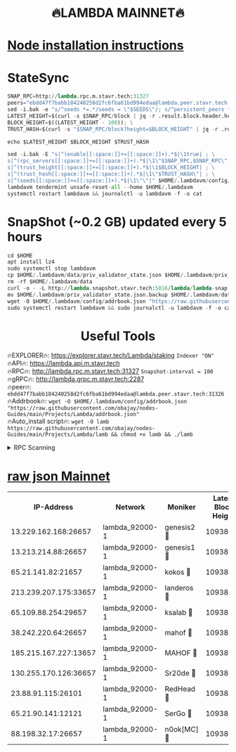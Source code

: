 <h1 align="center"> 🔥LAMBDA MAINNET🔥</h1>


[Node installation instructions](https://github.com/obajay/nodes-Guides/tree/main/Projects/Lambda)
=


# StateSync
```python
SNAP_RPC=http://lambda.rpc.m.stavr.tech:31327
peers="ebdd47f7babb184240258d2fc6fba61bd994edaa@lambda.peer.stavr.tech:31326" 
sed -i.bak -e "s/^seeds *=.*/seeds = \"$SEEDS\"/; s/^persistent_peers *=.*/persistent_peers = \"$PEERS\"/" $HOME/.lambdavm/config/config.toml
LATEST_HEIGHT=$(curl -s $SNAP_RPC/block | jq -r .result.block.header.height); \
BLOCK_HEIGHT=$((LATEST_HEIGHT - 100)); \
TRUST_HASH=$(curl -s "$SNAP_RPC/block?height=$BLOCK_HEIGHT" | jq -r .result.block_id.hash)

echo $LATEST_HEIGHT $BLOCK_HEIGHT $TRUST_HASH

sed -i.bak -E "s|^(enable[[:space:]]+=[[:space:]]+).*$|\1true| ; \
s|^(rpc_servers[[:space:]]+=[[:space:]]+).*$|\1\"$SNAP_RPC,$SNAP_RPC\"| ; \
s|^(trust_height[[:space:]]+=[[:space:]]+).*$|\1$BLOCK_HEIGHT| ; \
s|^(trust_hash[[:space:]]+=[[:space:]]+).*$|\1\"$TRUST_HASH\"| ; \
s|^(seeds[[:space:]]+=[[:space:]]+).*$|\1\"\"|" $HOME/.lambdavm/config/config.toml
lambdavm tendermint unsafe-reset-all --home $HOME/.lambdavm
systemctl restart lambdavm && journalctl -u lambdavm -f -o cat

```
# SnapShot (~0.2 GB) updated every 5 hours
```python
cd $HOME
apt install lz4
sudo systemctl stop lambdavm
cp $HOME/.lambdavm/data/priv_validator_state.json $HOME/.lambdavm/priv_validator_state.json.backup
rm -rf $HOME/.lambdavm/data
curl -o - -L http://lambda.snapshot.stavr.tech:5016/lambda/lambda-snap.tar.lz4 | lz4 -c -d - | tar -x -C $HOME/.lambdavm --strip-components 2
mv $HOME/.lambdavm/priv_validator_state.json.backup $HOME/.lambdavm/data/priv_validator_state.json
wget -O $HOME/.lambdavm/config/addrbook.json "https://raw.githubusercontent.com/obajay/nodes-Guides/main/Projects/Lambda/addrbook.json"
sudo systemctl restart lambdavm && sudo journalctl -u lambdavm -f -o cat
```
 <h1 align="center"> Useful Tools</h1>

🔥EXPLORER🔥:      https://explorer.stavr.tech/Lambda/staking	        `Indexer "ON"` \
🔥API🔥: 			 		 https://lambda.api.m.stavr.tech \
🔥RPC🔥:           http://lambda.rpc.m.stavr.tech:31327	              `Snapshot-interval = 100` \
🔥gRPC🔥:          http://lambda.grpc.m.stavr.tech:2287 \
🔥peer🔥:					 `ebdd47f7babb184240258d2fc6fba61bd994edaa@lambda.peer.stavr.tech:31326` \
🔥Addrbook🔥:    ```wget -O $HOME/.lambdavm/config/addrbook.json "https://raw.githubusercontent.com/obajay/nodes-Guides/main/Projects/Lambda/addrbook.json"``` \
🔥Auto_install script🔥: ```wget -O lamb https://raw.githubusercontent.com/obajay/nodes-Guides/main/Projects/Lambda/lamb && chmod +x lamb && ./lamb```


<details>
<summary>RPC Scanning</summary>

<h2 align="center"> We scan nodes in real time every 4 hours. And we provide the final result of RPC endpoints.
We cannot influence the operation of these nodes in any way. </h2>


```python
If Voting Power is higher than 0 --> then the Node is a validator of the network and may be subject to attack and be a potential threat to the chain.
```
```python
We marked such validators with a red symbol
```

</details>

[raw json Mainnet](https://rpc-check.lambm.stavr.tech/lambm/rpc-lambm-result.json)
=


<table><tr><th>IP-Address</th><th>Network</th><th>Moniker</th><th>Latest Block Height</th><th>Earliest Block Height</th><th>Catching Up</th><th>Tx Index</th><th>Voting Power</th><th>Scan Time</th></tr><tr><td>13.229.162.168:26657</td><td>lambda_92000-1</td><td>genesis2 🔴</td><td>10938764</td><td>1</td><td>False</td><td>on</td><td>16647390</td><td>2024-01-04T14:00:28.836927043UTC</td></tr><tr><td>13.213.214.88:26657</td><td>lambda_92000-1</td><td>genesis1 🔴</td><td>10938766</td><td>1</td><td>False</td><td>on</td><td>107835</td><td>2024-01-04T14:00:33.755293848UTC</td></tr><tr><td>65.21.141.82:21657</td><td>lambda_92000-1</td><td>kokos 🔴</td><td>10938767</td><td>7716001</td><td>False</td><td>off</td><td>546765</td><td>2024-01-04T14:00:36.221673307UTC</td></tr><tr><td>213.239.207.175:33657</td><td>lambda_92000-1</td><td>landeros 🔴</td><td>10938764</td><td>8136001</td><td>False</td><td>off</td><td>1251876</td><td>2024-01-04T14:00:22.804451833UTC</td></tr><tr><td>65.109.88.254:29657</td><td>lambda_92000-1</td><td>ksalab 🔴</td><td>10938767</td><td>8715001</td><td>False</td><td>on</td><td>505310</td><td>2024-01-04T14:00:38.989308795UTC</td></tr><tr><td>38.242.220.64:26657</td><td>lambda_92000-1</td><td>mahof 🔴</td><td>10938762</td><td>10131001</td><td>False</td><td>off</td><td>770350</td><td>2024-01-04T14:00:16.057913929UTC</td></tr><tr><td>185.215.167.227:13657</td><td>lambda_92000-1</td><td>MAHOF 🔴</td><td>10938765</td><td>10134001</td><td>False</td><td>on</td><td>2051510</td><td>2024-01-04T14:00:32.528897026UTC</td></tr><tr><td>130.255.170.126:36657</td><td>lambda_92000-1</td><td>Sr20de 🔴</td><td>10938764</td><td>10715001</td><td>False</td><td>off</td><td>674151</td><td>2024-01-04T14:00:23.500025661UTC</td></tr><tr><td>23.88.91.115:26101</td><td>lambda_92000-1</td><td>RedHead 🔴</td><td>10938764</td><td>10838764</td><td>False</td><td>off</td><td>553202</td><td>2024-01-04T14:00:23.089004652UTC</td></tr><tr><td>65.21.90.141:12121</td><td>lambda_92000-1</td><td>SerGo 🔴</td><td>10938767</td><td>10838767</td><td>False</td><td>off</td><td>10591794</td><td>2024-01-04T14:00:39.398360319UTC</td></tr><tr><td>88.198.32.17:26657</td><td>lambda_92000-1</td><td>n0ok[MC] 🔴</td><td>10938767</td><td>10838767</td><td>False</td><td>off</td><td>1578630</td><td>2024-01-04T14:00:42.393370137UTC</td></tr></table>
